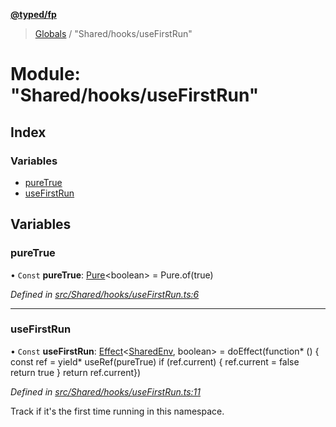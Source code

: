 **[@typed/fp](../README.md)**

> [Globals](../globals.md) / "Shared/hooks/useFirstRun"

# Module: "Shared/hooks/useFirstRun"

## Index

### Variables

* [pureTrue](_shared_hooks_usefirstrun_.md#puretrue)
* [useFirstRun](_shared_hooks_usefirstrun_.md#usefirstrun)

## Variables

### pureTrue

• `Const` **pureTrue**: [Pure](_effect_effect_.md#pure)\<boolean> = Pure.of(true)

*Defined in [src/Shared/hooks/useFirstRun.ts:6](https://github.com/TylorS/typed-fp/blob/41076ce/src/Shared/hooks/useFirstRun.ts#L6)*

___

### useFirstRun

• `Const` **useFirstRun**: [Effect](_effect_effect_.effect.md)\<[SharedEnv](../interfaces/_shared_core_services_sharedenv_.sharedenv.md), boolean> = doEffect(function* () { const ref = yield* useRef(pureTrue) if (ref.current) { ref.current = false return true } return ref.current})

*Defined in [src/Shared/hooks/useFirstRun.ts:11](https://github.com/TylorS/typed-fp/blob/41076ce/src/Shared/hooks/useFirstRun.ts#L11)*

Track if it's the first time running in this namespace.
